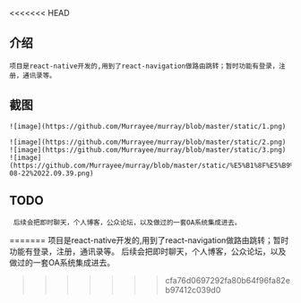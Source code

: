 
<<<<<<< HEAD
## 介绍
    项目是react-native开发的,用到了react-navigation做路由跳转；暂时功能有登录，注册，通讯录等。

## 截图
    ![image](https://github.com/Murrayee/murray/blob/master/static/1.png)
  
    ![image](https://github.com/Murrayee/murray/blob/master/static/2.png)
    ![image](https://github.com/Murrayee/murray/blob/master/static/3.png)
    ![image](https://github.com/Murrayee/murray/blob/master/static/%E5%B1%8F%E5%B9%95%E5%BF%AB%E7%85%A7%202017-08-22%2022.09.39.png)

## TODO
     后续会把即时聊天，个人博客，公众论坛，以及做过的一套OA系统集成进去。
=======
项目是react-native开发的,用到了react-navigation做路由跳转；暂时功能有登录，注册，通讯录等。
后续会把即时聊天，个人博客，公众论坛，以及做过的一套OA系统集成进去。
>>>>>>> cfa76d0697292fa80b64f96fa82eb97412c039d0
